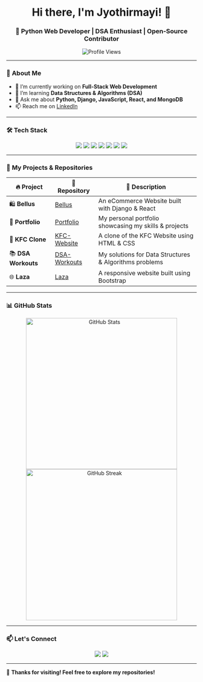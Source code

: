 <h1 align="center">Hi there, I'm Jyothirmayi! 👋</h1>
<h3 align="center">🚀 Python Web Developer | DSA Enthusiast | Open-Source Contributor</h3>

<p align="center">
  <img src="https://komarev.com/ghpvc/?username=jyoth-irmayi&label=Profile%20Views&color=blue&style=flat" alt="Profile Views">
</p>

---

### 🚀 **About Me**
- 🔭 I’m currently working on **Full-Stack Web Development**
- 🌱 I’m learning **Data Structures & Algorithms (DSA)**
- 💬 Ask me about **Python, Django, JavaScript, React, and MongoDB**
- 📫 Reach me on [LinkedIn](https://www.linkedin.com/in/YOUR-LINKEDIN)

---

### 🛠 **Tech Stack**
<p align="center">
  <img src="https://img.shields.io/badge/Python-%233776AB.svg?style=for-the-badge&logo=python&logoColor=white" />
  <img src="https://img.shields.io/badge/Django-%23092E20.svg?style=for-the-badge&logo=django&logoColor=white" />
  <img src="https://img.shields.io/badge/JavaScript-%23F7DF1E.svg?style=for-the-badge&logo=javascript&logoColor=black" />
  <img src="https://img.shields.io/badge/React-%2361DAFB.svg?style=for-the-badge&logo=react&logoColor=black" />
  <img src="https://img.shields.io/badge/MongoDB-%2347A248.svg?style=for-the-badge&logo=mongodb&logoColor=white" />
  <img src="https://img.shields.io/badge/Git-%23F05032.svg?style=for-the-badge&logo=git&logoColor=white" />
  <img src="https://img.shields.io/badge/GitHub-%23181717.svg?style=for-the-badge&logo=github&logoColor=white" />
</p>

---

### 📌 **My Projects & Repositories**
| 🔥 Project | 📂 Repository | 🚀 Description |
|------------|-------------|---------------|
| 🛍 **Bellus** | [Bellus](https://github.com/jyoth-irmayi/Bellus) | An eCommerce Website built with Django & React |
| 🎨 **Portfolio** | [Portfolio](https://github.com/jyoth-irmayi/portfolio) | My personal portfolio showcasing my skills & projects |
| 🍔 **KFC Clone** | [KFC-Website](https://github.com/jyoth-irmayi/KFC-Website) | A clone of the KFC Website using HTML & CSS |
| 📚 **DSA Workouts** | [DSA-Workouts](https://github.com/jyoth-irmayi/DSA-Workouts) | My solutions for Data Structures & Algorithms problems |
| 🌐 **Laza** | [Laza](https://github.com/jyoth-irmayi/Laza) | A responsive website built using Bootstrap |

---

### 📊 **GitHub Stats**
<p align="center">
  <img src="https://github-readme-stats.vercel.app/api?username=jyoth-irmayi&show_icons=true&theme=radical" alt="GitHub Stats" width="400px"/>
  <img src="https://github-readme-streak-stats.herokuapp.com/?user=jyoth-irmayi&theme=radical" alt="GitHub Streak" width="400px"/>
</p>

---

### 📫 **Let's Connect**
<p align="center">
  <a href="https://www.linkedin.com/in/YOUR-LINKEDIN"><img src="https://img.shields.io/badge/LinkedIn-%230077B5.svg?style=for-the-badge&logo=linkedin&logoColor=white"/></a>
  <a href="https://github.com/jyoth-irmayi"><img src="https://img.shields.io/badge/GitHub-%23181717.svg?style=for-the-badge&logo=github&logoColor=white"/></a>
</p>

---

🚀 **Thanks for visiting! Feel free to explore my repositories!**
